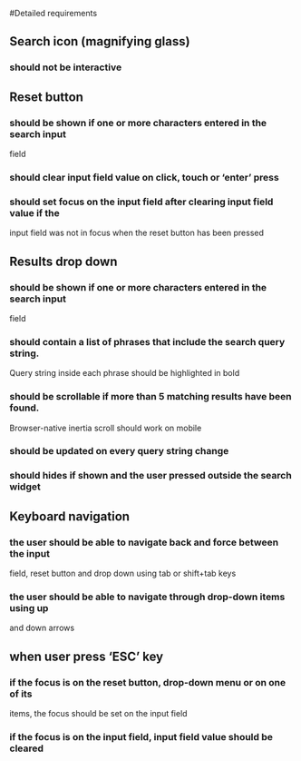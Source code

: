 #Detailed requirements
## Search icon (magnifying glass)
### should not be interactive
## Reset button
### should be shown if one or more characters entered in the search input
field
### should clear input field value on click, touch or ‘enter’ press
### should set focus on the input field after clearing input field value if the
input field was not in focus when the reset button has been pressed
## Results drop down
### should be shown if one or more characters entered in the search input
field
### should contain a list of phrases that include the search query string.
Query string inside each phrase should be highlighted in bold
### should be scrollable if more than 5 matching results have been found.
Browser-native inertia scroll should work on mobile
### should be updated on every query string change
### should hides if shown and the user pressed outside the search widget
## Keyboard navigation
### the user should be able to navigate back and force between the input
field, reset button and drop down using tab or shift+tab keys
### the user should be able to navigate through drop-down items using up
and down arrows
## when user press ‘ESC’ key
### if the focus is on the reset button, drop-down menu or on one of its
items, the focus should be set on the input field
### if the focus is on the input field, input field value should be cleared